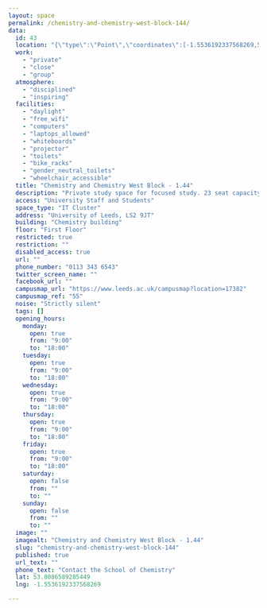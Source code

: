 ```yaml
---
layout: space
permalink: /chemistry-and-chemistry-west-block-144/
data:
  id: 43
  location: "{\"type\":\"Point\",\"coordinates\":[-1.5536192337568269,53.8086589285449]}"
  work:
    - "private"
    - "close"
    - "group"
  atmosphere:
    - "disciplined"
    - "inspiring"
  facilities:
    - "daylight"
    - "free_wifi"
    - "computers"
    - "laptops_allowed"
    - "whiteboards"
    - "projector"
    - "toilets"
    - "bike_racks"
    - "gender_neutral_toilets"
    - "wheelchair_accessible"
  title: "Chemistry and Chemistry West Block - 1.44"
  description: "Private study space for focused study. 23 seat capacity"
  access: "University Staff and Students"
  space_type: "IT Cluster"
  address: "University of Leeds, LS2 9JT"
  building: "Chemistry building"
  floor: "First Floor"
  restricted: true
  restriction: ""
  disabled_access: true
  url: ""
  phone_number: "0113 343 6543"
  twitter_screen_name: ""
  facebook_url: ""
  campusmap_url: "https://www.leeds.ac.uk/campusmap?location=17382"
  campusmap_ref: "55"
  noise: "Strictly silent"
  tags: []
  opening_hours:
    monday:
      open: true
      from: "9:00"
      to: "18:00"
    tuesday:
      open: true
      from: "9:00"
      to: "18:00"
    wednesday:
      open: true
      from: "9:00"
      to: "18:00"
    thursday:
      open: true
      from: "9:00"
      to: "18:00"
    friday:
      open: true
      from: "9:00"
      to: "18:00"
    saturday:
      open: false
      from: ""
      to: ""
    sunday:
      open: false
      from: ""
      to: ""
  image: ""
  imagealt: "Chemistry and Chemistry West Block - 1.44"
  slug: "chemistry-and-chemistry-west-block-144"
  published: true
  url_text: ""
  phone_text: "Contact the School of Chemistry"
  lat: 53.8086589285449
  lng: -1.5536192337568269

---
```

